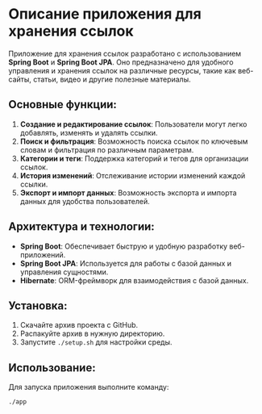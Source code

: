 # Описание приложения для хранения ссылок

Приложение для хранения ссылок разработано с использованием **Spring Boot** и **Spring Boot JPA**. Оно предназначено для удобного управления и хранения ссылок на различные ресурсы, такие как веб-сайты, статьи, видео и другие полезные материалы.

## Основные функции:

1. **Создание и редактирование ссылок**: Пользователи могут легко добавлять, изменять и удалять ссылки.
2. **Поиск и фильтрация**: Возможность поиска ссылок по ключевым словам и фильтрация по различным параметрам.
3. **Категории и теги**: Поддержка категорий и тегов для организации ссылок.
4. **История изменений**: Отслеживание истории изменений каждой ссылки.
5. **Экспорт и импорт данных**: Возможность экспорта и импорта данных для удобства пользователей.

## Архитектура и технологии:

- **Spring Boot**: Обеспечивает быструю и удобную разработку веб-приложений.
- **Spring Boot JPA**: Используется для работы с базой данных и управления сущностями.
- **Hibernate**: ORM-фреймворк для взаимодействия с базой данных.

## Установка:

1. Скачайте архив проекта с GitHub.
2. Распакуйте архив в нужную директорию.
3. Запустите `./setup.sh` для настройки среды.

## Использование:

Для запуска приложения выполните команду:
```bash
./app
